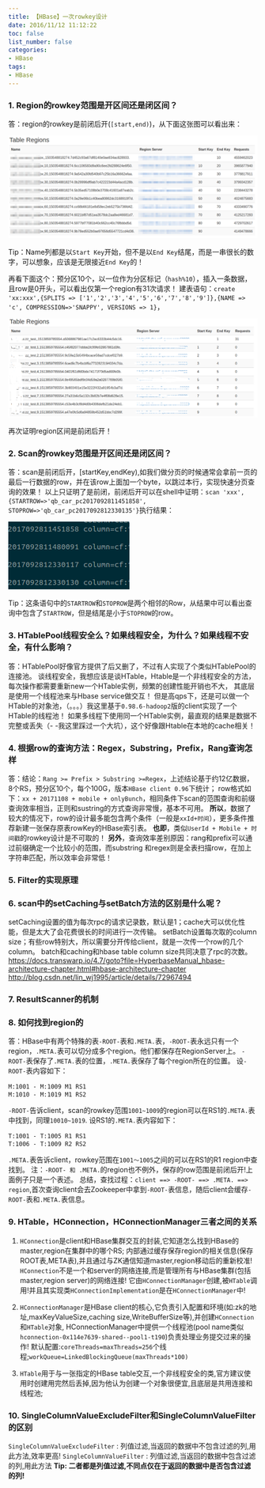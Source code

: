 ```yaml
---
title: 【HBase】一次rowkey设计
date: 2016/11/12 11:12:22
toc: false
list_number: false
categories:
- HBase
tags:
- HBase
---
```


### 1. Region的rowkey范围是开区间还是闭区间？
答：region的rowkey是前闭后开(`[start,end)`)，从下面这张图可以看出来：

![](./images/hbase-1.png)

Tip：Name列都是以`Start Key`开始，但不是以`End Key`结尾，而是一串很长的数字，可以想象，应该是无限接近`End Key`的！

再看下面这个：预分区10个，以一位作为分区标记（`hash%10`），插入一条数据，且row是0开头，可以看出仅第一个region有31次请求！
建表语句：`create 'xx:xxx',{SPLITS => ['1','2','3','4','5','6','7','8','9']},{NAME => 'c', COMPRESSION=>'SNAPPY', VERSIONS => 1}`，

![](./images/hbase-2.png)

再次证明region区间是前闭后开！

### 2. Scan的rowkey范围是开区间还是闭区间？
答：scan是前闭后开，[startKey,endKey),如我们做分页的时候通常会拿前一页的最后一行数据的row，并在该row上面加一个byte，以跳过本行，实现快速分页查询的效果！
以上只证明了是前闭，前闭后开可以在shell中证明：`scan 'xxx', {STARTROW=>'qb_car_pc2017092811451858', STOPROW=>'qb_car_pc2017092812330135'}`执行结果：

![](./images/hbase-3.png)

Tip：这条语句中的`STARTROW`和`STOPROW`是两个相邻的Row，从结果中可以看出查询中包含了`STARTROW`，但是结尾是小于`STOPROW`的row。

### 3. HTablePool线程安全么？如果线程安全，为什么？如果线程不安全，有什么影响？
答：HTablePool好像官方提供了后又删了，不过有人实现了个类似HTablePool的连接池。
谈线程安全，我想应该是谈HTable，Htable是一个非线程安全的方法，每次操作都需要重新new一个HTable实例，频繁的创建性能开销也不大，
其底层是使用一个线程池来与Hbase service做交互！
但是高qps下，还是可以做一个HTable的对象池，（。。。）我这里基于`0.98.6-hadoop2`版的client实现了一个HTable的线程池！
如果多线程下使用同一个HTable实例，最直观的结果是数据不完整或丢失（- -我这里踩过一个大坑），这个好像跟Htable在本地的cache相关！
### 4. 根据row的查询方法：Regex，Substring，Prefix，Rang查询怎样
答：结论：`Rang >= Prefix > Substring >=Regex`，上述结论基于约12亿数据，8个RS，预分区10个，每个100G，版本`HBase client 0.96`下统计；
row格式如下：`xx + 20171108 + mobile + onlyBunch`，相同条件下scan的范围查询和前缀查询效率相当，正则和sustring的方式查询非常慢，基本不可用。
**所以**，数据了较大的情况下，row的设计最多能包含两个条件（一般是`xxId+时间`），更多条件推荐新建一张保存原表rowKey的HBase索引表。
**也即**，类似`UserId + Mobile + 时间戳`的rowkey设计是不可取的！
**另外**，查询效率差别原因：rang和prefix可以通过前缀确定一个比较小的范围，而substring 和regex则是全表扫描row，在加上字符串匹配，所以效率会非常低！
### 5. Filter的实现原理

### 6. scan中的setCaching与setBatch方法的区别是什么呢？
setCaching设置的值为每次rpc的请求记录数，默认是1；cache大可以优化性能，但是太大了会花费很长的时间进行一次传输。
setBatch设置每次取的column size；有些row特别大，所以需要分开传给client，就是一次传一个row的几个column。
batch和caching和hbase table column size共同决意了rpc的次数。
https://docs.transwarp.io/4.7/goto?file=HyperbaseManual_hbase-architecture-chapter.html#hbase-architecture-chapter
http://blog.csdn.net/lin_wj1995/article/details/72967494

### 7. ResultScanner的机制

### 8. 如何找到region的
答：HBase中有两个特殊的表`-ROOT-`表和`.META.`表，`-ROOT-`表永远只有一个region，`.META.`表可以切分成多个region。他们都保存在RegionServer上。
`-ROOT-`表保存了`.META.`表的位置，`.META.`表保存了每个region所在的位置。
设`-ROOT-`表内容如下：
```
M:1001 - M:1009 M1 RS1
M:1010 - M:1019 M1 RS2
```
`-ROOT-`告诉client，scan的rowkey范围`1001~1009`的region可以在RS1的`.META.`表中找到，同理`10010~1019`.
设RS1的`.META.`表内容如下：
```
T:1001 - T:1005 R1 RS1
T:1006 - T:1009 R2 RS2
```
`.META.`表告诉client，rowkey范围在`1001～1005`之间的可以在RS1的R1 region中查找到。
注：`-ROOT- 和 .META.`的region也不例外，保存的row范围是前闭后开!上面例子只是一个表述。
总结，查找过程：`client ==> -ROOT- ==> .META. ==> region`,首次查询client会去Zookeeper中拿到`-ROOT-`表信息，随后client会缓存`-ROOT-`表和`.META.`表信息。
### 9. HTable，HConnection，HConnectionManager三者之间的关系
1. `HConnection`是client和HBase集群交互的封装,它知道怎么找到HBase的master,region在集群中的哪个RS;
内部通过缓存保存region的相关信息(保存ROOT表,META表),并且通过与ZK通信知道master,region移动后的重新校准!
`HConnection`不是一个和server的网络连接,而是管理所有与HBase集群(包括master,region server)的网络连接!
它由`HConnectionManager`创建,被`HTable`调用!并且其实现类`HConnectionImplementation`是在`HConnectionManager`中!

2. `HConnectionManager`是HBase client的核心,它负责引入配置和环境(如:zk的地址,maxKeyValueSize,caching size,WriteBufferSize等),并创建`HConnection`和`HTable`对象,
HConnectionManager中提供一个线程池(pool name类似`hconnection-0x114e7639-shared--pool1-t190`)负责处理业务提交过来的操作!
默认配置:`coreThreads=maxThreads=256`个线程;`workQueue=LinkedBlockingQueue(maxThreads*100)`

3. `HTable`用于与一张指定的HBase table交互,一个非线程安全的类,官方建议使用时创建用完然后丢掉,因为他认为创建一个对象很便宜,且底层是共用连接和线程池;

### 10. SingleColumnValueExcludeFilter和SingleColumnValueFilter的区别
`SingleColumnValueExcludeFilter` : 列值过滤,当返回的数据中不包含过滤的列,用此方法,效率更高!
`SingleColumnValueFilter` : 列值过滤,当返回的数据中包含过滤的列,用此方法
**Tip: 二者都是列值过滤,不同点仅在于返回的数据中是否包含过滤的列!**

